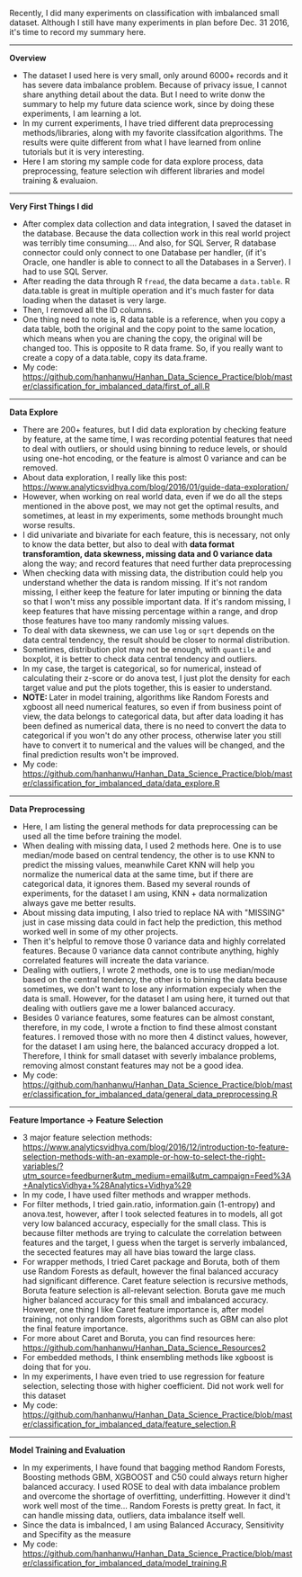 
Recently, I did many experiments on classification with imbalanced small dataset. Although I still have many experiments in plan before Dec. 31 2016, it's time to record my summary here.


***********************************************************************

<b>Overview</b>

* The dataset I used here is very small, only around 6000+ records and it has severe data imbalance problem. Because of privacy issue, I cannot share anything detail about the data. But I need to write donw the summary to help my future data science work, since by doing these experiments, I am learning a lot.
* In my current experiments, I have tried different data preprocessing methods/libraries, along with my favorite classifcation algorithms. The results were quite different from what I have learned from online tutorials but it is very interesting.
* Here I am storing my sample code for data explore process, data preprocessing, feature selection wih different libraries and model training & evaluaion.


***********************************************************************

<b>Very First Things I did</b>

* After complex data collection and data integration, I saved the dataset in the database. Because the data collection work in this real world project was terribly time consuming.... And also, for SQL Server, R database connector could only connect to one Database per handler, (if it's Oracle, one handler is able to connect to all the Databases in a Server). I had to use SQL Server.
* After reading the data through R `fread`, the data became a `data.table`. R data.table is great in multiple operation and it's much faster for data loading when the dataset is very large.
* Then, I removed all the ID columns.
* One thing need to note is, R data table is a reference, when you copy a data table, both the original and the copy point to the same location, which means when you are chaning the copy, the original will be changed too. This is opposite to R data frame. So, if you really want to create a copy of a data.table, copy its data.frame.  
* My code: https://github.com/hanhanwu/Hanhan_Data_Science_Practice/blob/master/classification_for_imbalanced_data/first_of_all.R


***********************************************************************

<b>Data Explore</b>

* There are 200+ features, but I did data exploration by checking feature by feature, at the same time, I was recording potential features that need to deal with outliers, or should using binning to reduce levels, or should using one-hot encoding, or the feature is almost 0 variance and can be removed.
* About data exploration, I really like this post: https://www.analyticsvidhya.com/blog/2016/01/guide-data-exploration/
* However, when working on real world data, even if we do all the steps mentioned in the above post, we may not get the optimal results, and sometimes, at least in my experiments, some methods brounght much worse results.
* I did univariate and bivariate for each feature, this is necessary, not only to know the data better, but also to deal with <b>data format transforamtion, data skewness, missing data and 0 variance data</b> along the way; and record features that need further data preprocessing
* When checking data with missing data, the distribution could help you understand whether the data is random missing. If it's not random missing, I either keep the feature for later imputing or binning the data so that I won't miss any possible important data. If it's random missing, I keep features that have missing percentage within a range, and drop those features have too many randomly missing values.
* To deal with data skewness, we can use `log` or `sqrt` depends on the data central tendency, the result should be closer to normal distribution.
* Sometimes, distribution plot may not be enough, with `quantile` and boxplot, it is better to check data central tendency and outliers.
* In my case, the target is categorical, so for numerical, instead of calculating their z-score or do anova test, I just plot the density for each target value and put the plots together, this is easier to understand.
* <b> NOTE: </b> Later in model training, algorithms like Random Forests and xgboost all need numerical features, so even if from business point of view, the data belongs to categorical data, but after data loading it has been defined as numerical data, there is no need to convert the data to categorical if you won't do any other process, otherwise later you still have to convert it to numerical and the values will be changed, and the final prediction results won't be improved.
* My code: https://github.com/hanhanwu/Hanhan_Data_Science_Practice/blob/master/classification_for_imbalanced_data/data_explore.R


***********************************************************************

<b>Data Preprocessing</b>

* Here, I am listing the general methods for data preprocessing can be used all the time before training the model.
* When dealing with missing data, I used 2 methods here. One is to use median/mode based on central tendency, the other is to use KNN to predict the missing values, meanwhile Caret KNN will help you normalize the numerical data at the same time, but if there are categorical data, it ignores them. Based my several rounds of experiments, for the dataset I am using, KNN + data normalization always gave me better results.
* About missing data imputing, I also tried to replace NA with "MISSING" just in case missing data could in fact help the prediction, this method worked well in some of my other projects.
* Then it's helpful to remove those 0 variance data and highly correlated features. Because 0 variance data cannot contribute anything, highly correlated features will increate the data variance.
* Dealing with outliers, I wrote 2 methods, one is to use median/mode based on the central tendency, the other is to binning the data because sometimes, we don't want to lose any information expecialy when the data is small. However, for the dataset I am using here, it turned out that dealing with outliers gave me a lower balanced accuracy.
* Besides 0 variance features, some features can be almost constant, therefore, in my code, I wrote a fnction to find these almost constant features. I removed those with no more then 4 distinct values, however, for the dataset I am using here, the balanced accuracy dropped a lot. Therefore, I think for small dataset with severly imbalance problems, removing almost constant features may not be a good idea.
* My code: https://github.com/hanhanwu/Hanhan_Data_Science_Practice/blob/master/classification_for_imbalanced_data/general_data_preprocessing.R


***********************************************************************

<b>Feature Importance -> Feature Selection</b>

* 3 major feature selection methods: https://www.analyticsvidhya.com/blog/2016/12/introduction-to-feature-selection-methods-with-an-example-or-how-to-select-the-right-variables/?utm_source=feedburner&utm_medium=email&utm_campaign=Feed%3A+AnalyticsVidhya+%28Analytics+Vidhya%29
* In my code, I have used filter methods and wrapper methods.
* For filter methods, I tried gain.ratio, information.gain (1-entropy) and anova.test, however, after I took selected features in to models, all got very low balanced accuracy, especially for the small class. This is because filter methods are trying to calculate the correlation between features and the target, I guess when the target is serverly imbalanced, the secected features may all have bias toward the large class.
* For wrapper methods, I tried Caret package and Boruta, both of them use Random Forests as default, however the final balanced accuracy had significant difference. Caret feature selection is recursive methods, Boruta feature selection is all-relevant selection. Boruta gave me much higher balanced accuracy for this small and imbalanced accuracy. However, one thing I like Caret feature importance is, after model training, not only random forests, algorithms such as GBM can also plot the final feature importance.
* For more about Caret and Boruta, you can find resources here: https://github.com/hanhanwu/Hanhan_Data_Science_Resources2
* For embedded methods, I think ensembling methods like xgboost is doing that for you.
* In my experiments, I have even tried to use regression for feature selection, selecting those with higher coefficient. Did not work well for this dataset
* My code: https://github.com/hanhanwu/Hanhan_Data_Science_Practice/blob/master/classification_for_imbalanced_data/feature_selection.R


***********************************************************************

<b>Model Training and Evaluation</b>

* In my experiments, I have found that bagging method Random Forests, Boosting methods GBM, XGBOOST and C50 could always return higher balanced accuracy. I used ROSE to deal with data imbalance problem and overcome the shortage of overfitting, underfitting. However it dind't work well most of the time... Random Forests is pretty great. In fact, it can handle missing data, outliers, data imbalance itself well.
* Since the data is imbalnced, I am using Balanced Accuracy, Sensitivity and Specifity as the measure
* My code: https://github.com/hanhanwu/Hanhan_Data_Science_Practice/blob/master/classification_for_imbalanced_data/model_training.R
